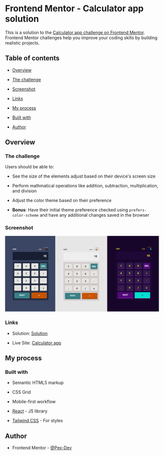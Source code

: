 #  Frontend Mentor - Calculator app solution

  

This is a solution to the [Calculator app challenge on Frontend Mentor](https://www.frontendmentor.io/challenges/calculator-app-9lteq5N29). Frontend Mentor challenges help you improve your coding skills by building realistic projects.

  

##  Table of contents

  

-  [Overview](#overview)

-  [The challenge](#the-challenge)

-  [Screenshot](#screenshot)

-  [Links](#links)

-  [My process](#my-process)

-  [Built with](#built-with)

-  [Author](#author)

  


  

##  Overview

  

###  The challenge

  

Users should be able to:

  

-  See the size of the elements adjust based on their device's screen size

-  Perform mathmatical operations like addition, subtraction, multiplication, and division

-  Adjust the color theme based on their preference

-  **Bonus**: Have their initial theme preference checked using `prefers-color-scheme` and have any additional changes saved in the browser

  

###  Screenshot

![](screenshots/calc-app.jpg)

  

###  Links

  

-  Solution: [Solution](https://www.frontendmentor.io/solutions/calculator-app-solution-cWc-M0JA1f)

-  Live Site: [Calculator app](https://calculator-app-pex-dev.netlify.app/)

  

##  My process

  

###  Built with

  

-  Semantic HTML5 markup

-  CSS Grid

-  Mobile-first workflow

-  [React](https://reactjs.org/) - JS library

-  [Tailwind CSS](https://tailwindcss.com/) - For styles

   

##  Author

 
-  Frontend Mentor - [@Pex-Dev](https://www.frontendmentor.io/profile/Pex-Dev)


